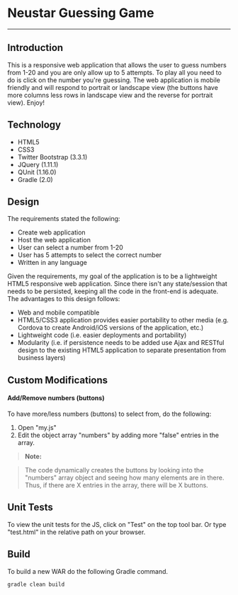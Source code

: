 Neustar Guessing Game
===================

----------

Introduction
-------------
This is a responsive web application that allows the user to guess numbers from 1-20 and you are only allow up to 5 attempts.  To play all you need to do is click on the number you're guessing.  The web application is mobile friendly and will respond to portrait or landscape view (the buttons have more columns less rows in landscape view and the reverse for portrait view).  Enjoy!

Technology
-------------
 - HTML5
 - CSS3
 - Twitter Bootstrap (3.3.1)
 - JQuery (1.11.1)
 - QUnit (1.16.0)
 - Gradle (2.0)

Design
-------------
The requirements stated the following:

 - Create web application
 - Host the web application
 - User can select a number from 1-20
 - User has 5 attempts to select the correct number
 - Written in any language

Given the requirements, my goal of the application is to be a lightweight HTML5 responsive web application.  Since there isn't any state/session that needs to be persisted, keeping all the code in the front-end is adequate.  The advantages to this design follows:

 - Web and mobile compatible
 - HTML5/CSS3 application provides easier portability to other media (e.g. Cordova to create Android/iOS versions of the application, etc.)
 - Lightweight code (i.e. easier deployments and portability)
 - Modularity (i.e. if persistence needs to be added use Ajax and RESTful design to the existing HTML5 application to separate presentation from business layers)

Custom Modifications
-------------
#### Add/Remove numbers (buttons)
To have more/less numbers (buttons) to select from, do the following:

 1. Open "my.js"
 2. Edit the object array "numbers" by adding more "false" entries in the array.

> **Note:**

> The code dynamically creates the buttons by looking into the "numbers" array object and seeing how many elements are in there.  Thus, if there are X entries in the array, there will be X buttons.

Unit Tests
-------------
To view the unit tests for the JS, click on "Test" on the top tool bar.  Or type "test.html" in the relative path on your browser.

Build
-------------
To build a new WAR do the following Gradle command.
```
gradle clean build
```